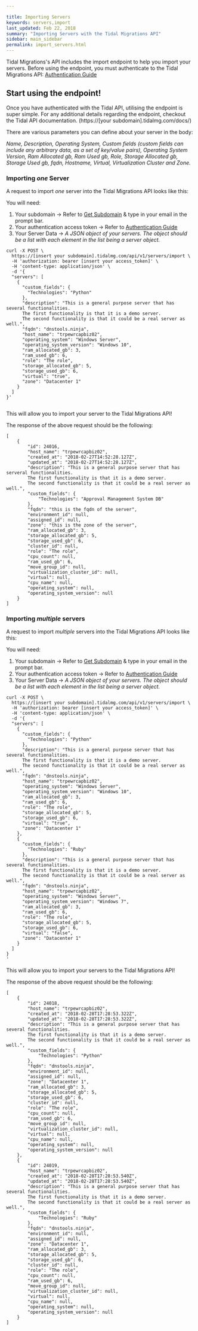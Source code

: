```yaml
---

title: Importing Servers
keywords: servers,import
last_updated: Feb 22, 2018
summary: "Importing Servers with the Tidal Migrations API"
sidebar: main_sidebar
permalink: import_servers.html
---
```


Tidal Migrations's API includes the import endpoint to help you import your servers.
Before using the endpoint, you must authenticate to the Tidal Migrations API: 
[Authentication Guide](index.html)

## Start using the endpoint!

Once you have authenticated with the Tidal API, utilising the endpoint is super simple.
For any additional details regarding the endpoint, checkout the Tidal API documentation.
(https://[your subdomain].tidalmg.com/docs/)

There are various parameters you can define about your server in the body:

*Name, Description, Operating System, Custom fields (custom fields can include any arbitrary data, as a set of key/value pairs), Operating System Version, Ram Allocated gb, Ram Used gb,
Role, Storage Allocated gb, Storage Used gb, fqdn, Hostname, Virtual, Virtualization Cluster and Zone.*

### Importing *one* Server

A request to import *one* server into the Tidal Migrations API looks like this:

You will need:

1. Your subdomain -> Refer to [Get Subdomain](https://app.tidalmg.com/?login) & type in your email in the prompt bar.
2. Your authentication access token -> Refer to [Authentication Guide](index.html)
3. Your Server Data -> *A JSON object of your servers. The object should be a list with each element in the list being a server object.*

```
curl -X POST \
  https://[insert your subdomain].tidalmg.com/api/v1/servers/import \
  -H 'authorization: bearer [insert your access_token]' \
  -H 'content-type: application/json' \
  -d '{
  "servers": [
    {
      "custom_fields": {
        "Technologies": "Python"
      },
      "description": "This is a general purpose server that has several functionalities. 
      The first functionality is that it is a demo server. 
      The second functionality is that it could be a real server as well.",
      "fqdn": "dnstools.ninja",
      "host_name": "trpewrcapbiz02",
      "operating_system": "Windows Server",
      "operating_system_version": "Windows 10",
      "ram_allocated_gb": 3,
      "ram_used_gb": 6,
      "role": "The role",
      "storage_allocated_gb": 5,
      "storage_used_gb": 6,
      "virtual": "true",
      "zone": "Datacenter 1"
    }
  ]
}'
  
```

This will allow you to import your server to the Tidal Migrations API!

The response of the above request should be the following:

```
[
    {
        "id": 24016,
        "host_name": "trpewrcapbiz02",
        "created_at": "2018-02-27T14:52:28.127Z",
        "updated_at": "2018-02-27T14:52:28.127Z",
        "description": "This is a general purpose server that has serveral functionalities. 
        The first functionality is that it is a demo server. 
        The second functionality is that it could be a real server as well.",
        "custom_fields": {
            "Technologies": "Approval Management System DB"
        },
        "fqdn": "this is the fqdn of the server",
        "environment_id": null,
        "assigned_id": null,
        "zone": "this is the zone of the server",
        "ram_allocated_gb": 3,
        "storage_allocated_gb": 5,
        "storage_used_gb": 6,
        "cluster_id": null,
        "role": "The role",
        "cpu_count": null,
        "ram_used_gb": 6,
        "move_group_id": null,
        "virtualization_cluster_id": null,
        "virtual": null,
        "cpu_name": null,
        "operating_system": null,
        "operating_system_version": null
    }
]

```
### Importing *multiple* servers

A request to import *multiple* servers into the Tidal Migrations API looks like this:

You will need:

1. Your subdomain -> Refer to [Get Subdomain](https://app.tidalmg.com/?login) & type in your email in the prompt bar.
2. Your authentication access token -> Refer to [Authentication Guide](index.html)
3. Your Server Data -> *A JSON object of your servers. The object should be a list with each element in the list being a server object.*

```
curl -X POST \
  https://[insert your subdomain].tidalmg.com/api/v1/servers/import \
  -H 'authorization: bearer [insert your access_token]' \
  -H 'content-type: application/json' \
  -d '{
  "servers": [
    {
      "custom_fields": {
        "Technologies": "Python"
      },
      "description": "This is a general purpose server that has several functionalities. 
      The first functionality is that it is a demo server. 
      The second functionality is that it could be a real server as well.",
      "fqdn": "dnstools.ninja",
      "host_name": "trpewrcapbiz02",
      "operating_system": "Windows Server",
      "operating_system_version": "Windows 10",
      "ram_allocated_gb": 3,
      "ram_used_gb": 6,
      "role": "The role",
      "storage_allocated_gb": 5,
      "storage_used_gb": 6,
      "virtual": "true",
      "zone": "Datacenter 1"
    },
    {
      "custom_fields": {
        "Technologies": "Ruby"
      },
      "description": "This is a general purpose server that has several functionalities. 
      The first functionality is that it is a demo server. 
      The second functionality is that it could be a real server as well.",
      "fqdn": "dnstools.ninja",
      "host_name": "trpewrcapbiz02",
      "operating_system": "Windows Server",
      "operating_system_version": "Windows 7",
      "ram_allocated_gb": 3,
      "ram_used_gb": 6,
      "role": "The role",
      "storage_allocated_gb": 5,
      "storage_used_gb": 6,
      "virtual": "false",
      "zone": "Datacenter 1"
    }
  ]
}
'
```

This will allow you to import your servers to the Tidal Migrations API!

The response of the above request should be the following:

```
[
    {
        "id": 24018,
        "host_name": "trpewrcapbiz02",
        "created_at": "2018-02-28T17:28:53.322Z",
        "updated_at": "2018-02-28T17:28:53.322Z",
        "description": "This is a general purpose server that has several functionalities. 
        The first functionality is that it is a demo server. 
        The second functionality is that it could be a real server as well.",
        "custom_fields": {
            "Technologies": "Python"
        },
        "fqdn": "dnstools.ninja",
        "environment_id": null,
        "assigned_id": null,
        "zone": "Datacenter 1",
        "ram_allocated_gb": 3,
        "storage_allocated_gb": 5,
        "storage_used_gb": 6,
        "cluster_id": null,
        "role": "The role",
        "cpu_count": null,
        "ram_used_gb": 6,
        "move_group_id": null,
        "virtualization_cluster_id": null,
        "virtual": null,
        "cpu_name": null,
        "operating_system": null,
        "operating_system_version": null
    },
    {
        "id": 24019,
        "host_name": "trpewrcapbiz02",
        "created_at": "2018-02-28T17:28:53.540Z",
        "updated_at": "2018-02-28T17:28:53.540Z",
        "description": "This is a general purpose server that has several functionalities. 
        The first functionality is that it is a demo server. 
        The second functionality is that it could be a real server as well.",
        "custom_fields": {
            "Technologies": "Ruby"
        },
        "fqdn": "dnstools.ninja",
        "environment_id": null,
        "assigned_id": null,
        "zone": "Datacenter 1",
        "ram_allocated_gb": 3,
        "storage_allocated_gb": 5,
        "storage_used_gb": 6,
        "cluster_id": null,
        "role": "The role",
        "cpu_count": null,
        "ram_used_gb": 6,
        "move_group_id": null,
        "virtualization_cluster_id": null,
        "virtual": null,
        "cpu_name": null,
        "operating_system": null,
        "operating_system_version": null
    }
]
```